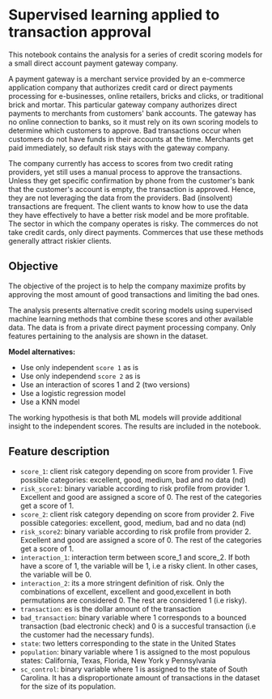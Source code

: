 # Supervised learning applied to transaction approval 

This notebook contains the analysis for a series of credit scoring models for a small direct account payment gateway company.

A payment gateway is a merchant service provided by an e-commerce application company that authorizes credit card or direct payments processing for e-businesses, online retailers, bricks and clicks, or traditional brick and mortar. This particular gateway company authorizes direct payments to merchants from customers' bank accounts. The gateway has no online connection to banks, so it must rely on its own scoring models to determine which customers to approve. Bad transactions occur when customers do not have funds in their accounts at the time. Merchants get paid immediately, so default risk stays with the gateway company.

The company currently has access to scores from two credit rating providers, yet still uses a manual process to approve the transactions. Unless they get specific confirmation by phone from the customer's bank that the customer's account is empty, the transaction is approved. Hence, they are not leveraging the data from the providers. Bad (insolvent) transactions are frequent. The client wants to know how to use the data they have effectively to have a better risk model and be more profitable. The sector in which the company operates is risky. The commerces do not take credit cards, only direct payments. Commerces that use these methods generally attract riskier clients.

## Objective
The objective of the project is to help the company maximize profits by approving the most amount of good transactions and limiting the bad ones. 

The analysis presents alternative credit scoring models using supervised machine learning methods that combine these scores and other available data. The data is from a private direct payment processing company. Only features pertaining to the analysis are shown in the dataset. 

**Model alternatives:**
- Use only independent `score 1` as is
- Use only independend `score 2` as is
- Use an interaction of scores 1 and 2 (two versions)
- Use a logistic regression model 
- Use a KNN model  

The working hypothesis is that both ML models will provide additional insight to the independent scores. The results are included in the notebook.

## Feature description
- `score_1`: client risk category depending on score from provider 1. Five possible categories: excellent, good, medium, bad  and no data (nd)
- `risk_score1`: binary variable according to risk profile from provider 1. Excellent and good are assigned a score of 0. The rest of the categories get a score of 1. 
- `score_2`:  client risk category depending on score from provider 2. Five possible categories: excellent, good, medium, bad  and no data (nd)
- `risk_score2`: binary variable according to risk profile from provider 2. Excellent and good are assigned a score of 0. The rest of the categories get a score of 1. 
- `interaction_1`: interaction term between score_1 and score_2. If both have a score of 1, the variable will be 1, i.e a risky client. In other cases, the variable will be 0.  
- `interaction_2`: its a more stringent definition of risk. Only the combinations of excellent, excellent and good,excellent in both permutations are considered 0. The rest are considered 1 (i.e risky). 
- `transaction`: es is the dollar amount of the transaction
- `bad_transaction`: binary variable where 1 corresponds to a bounced transaction (bad electronic check) and 0 is a succesful transaction (i.e the customer had the necessary funds). 
- `state`: two letters corresponding to the state in the United States
- `population`: binary variable where 1 is assigned to the most populous states: California, Texas, Florida, New York y Pennsylvania 
- `sc_control`: binary variable where 1 is assigned to the state of South Carolina. It has a disproportionate amount of transactions in the dataset for the size of its population. 
